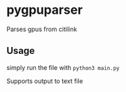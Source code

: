 # pygpuparser
Parses gpus from citilink

## Usage

simply run the file with `python3 main.py`

Supports output to text file
